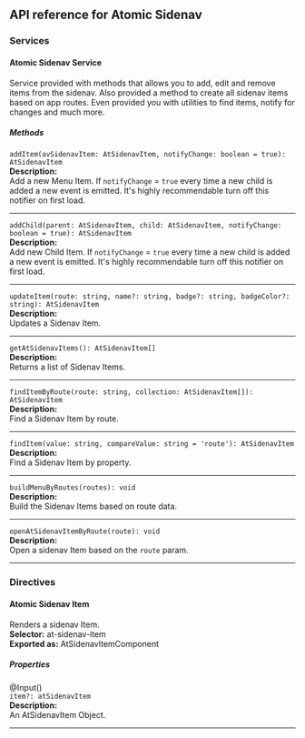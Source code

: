 ## API reference for Atomic Sidenav

### Services

#### Atomic Sidenav Service
Service provided with methods that allows you to add, edit and remove items from the sidenav. Also provided a method to 
create all sidenav items based on app routes. Even provided you with utilities to find items, notify for changes and 
much more.

##### Methods

`addItem(avSidenavItem: AtSidenavItem, notifyChange: boolean = true): AtSidenavItem`<br>
**Description:**<br>
Add a new Menu Item. If `notifyChange` = `true` every time a new child is added a new event is emitted. It's highly 
recommendable turn off this notifier on first load.

---

`addChild(parent: AtSidenavItem, child: AtSidenavItem, notifyChange: boolean = true): AtSidenavItem`<br>
**Description:**<br>
Add new Child Item. If `notifyChange` = `true` every time a new child is added a new event is emitted. It's highly 
recommendable turn off this notifier on first load.

---

`updateItem(route: string, name?: string, badge?: string, badgeColor?: string): AtSidenavItem`<br>
**Description:**<br>
Updates a Sidenav Item.

---

`getAtSidenavItems(): AtSidenavItem[]`<br>
**Description:**<br>
Returns a list of Sidenav Items.

---

`findItemByRoute(route: string, collection: AtSidenavItem[]): AtSidenavItem`<br>
**Description:**<br>
Find a Sidenav Item by route.

---

`findItem(value: string, compareValue: string = 'route'): AtSidenavItem`<br>
**Description:**<br>
Find a Sidenav Item by property.

---

`buildMenuByRoutes(routes): void`<br>
**Description:**<br>
Build the Sidenav Items based on route data.

---

`openAtSidenavItemByRoute(route): void`<br>
**Description:**<br>
Open a sidenav Item based on the `route` param.

---

### Directives

#### Atomic Sidenav Item
Renders a sidenav Item.<br>
**Selector:** at-sidenav-item<br>
**Exported as:** AtSidenavItemComponent<br>

##### Properties

@Input()<br>
`item?: atSidenavItem`<br>
**Description:**<br>
An AtSidenavItem Object.

---